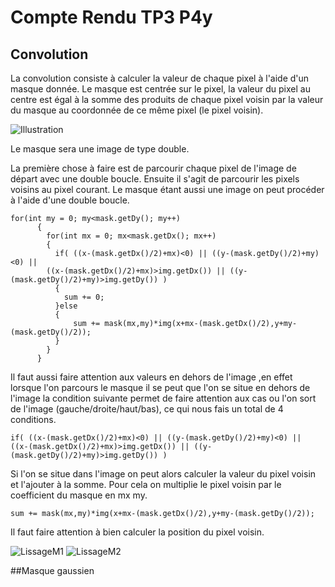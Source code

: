 # Compte Rendu TP3 P4y

## Convolution

La convolution consiste à calculer la valeur de chaque pixel à l'aide d'un masque donnée. 
Le masque est centrée sur le pixel, la valeur du pixel au centre est égal à la somme des produits de chaque pixel voisin par la valeur du masque au coordonnée de ce même pixel (le pixel voisin).

![Illustration](https://git.unistra.fr/j.vanassche/P4y/blob/master/TP3/ImagesCompteRendu/convolution.png)

Le masque sera une image de type double.

La première chose à faire est de parcourir chaque pixel de l'image de départ avec une double
boucle. Ensuite il s'agit de parcourir les pixels voisins au pixel courant. Le masque étant aussi
une image on peut procéder à l'aide d'une double boucle.

```
for(int my = 0; my<mask.getDy(); my++)
      {
        for(int mx = 0; mx<mask.getDx(); mx++)
        {
          if( ((x-(mask.getDx()/2)+mx)<0) || ((y-(mask.getDy()/2)+my)<0) || 
		((x-(mask.getDx()/2)+mx)>img.getDx()) || ((y-(mask.getDy()/2)+my)>img.getDy()) )
          {
            sum += 0;
          }else
          {
              sum += mask(mx,my)*img(x+mx-(mask.getDx()/2),y+my-(mask.getDy()/2));
          }
        }
      }
```
Il faut aussi faire attention aux valeurs en dehors de l'image ,en effet lorsque l'on parcours
le masque il se peut que l'on se situe en dehors de l'image la condition suivante permet de faire
attention aux cas ou l'on sort de l'image (gauche/droite/haut/bas), ce qui nous fais un total de 4 conditions.

```
if( ((x-(mask.getDx()/2)+mx)<0) || ((y-(mask.getDy()/2)+my)<0) || 
((x-(mask.getDx()/2)+mx)>img.getDx()) || ((y-(mask.getDy()/2)+my)>img.getDy()) )

```

Si l'on se situe dans l'image on peut alors calculer la valeur du pixel voisin et l'ajouter à la somme.
Pour cela on multiplie le pixel voisin par le coefficient du masque en mx my.

``` 
sum += mask(mx,my)*img(x+mx-(mask.getDx()/2),y+my-(mask.getDy()/2));
```

Il faut faire attention à bien calculer la position du pixel voisin.

![LissageM1](https://git.unistra.fr/j.vanassche/P4y/blob/master/TP3/ImagesCompteRendu/LissageM1.png)
![LissageM2](https://git.unistra.fr/j.vanassche/P4y/blob/master/TP3/ImagesCompteRendu/LissageM1.png)

##Masque gaussien


